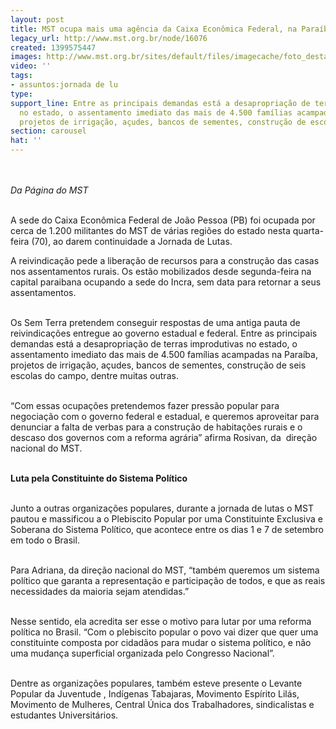 ```yaml
---
layout: post
title: MST ocupa mais uma agência da Caixa Econômica Federal, na Paraíba
legacy_url: http://www.mst.org.br/node/16076
created: 1399575447
images: http://www.mst.org.br/sites/default/files/imagecache/foto_destaque/noname!.jpg
video: ''
tags:
- assuntos:jornada de lu
type: 
support_line: Entre as principais demandas está a desapropriação de terras improdutivas
  no estado, o assentamento imediato das mais de 4.500 famílias acampadas na Paraíba,
  projetos de irrigação, açudes, bancos de sementes, construção de escolas no campo.
section: carousel
hat: ''
---
```

<p><img style="margin: 10px;" src="http://www.mst.org.br/sites/default/files/noname%20%281%29.jpg" alt=""></p><p><em>Da Página do MST<br></em>&nbsp;</p><p>A sede do Caixa Econômica Federal de João Pessoa (PB) foi ocupada por cerca de 1.200 militantes do MST de várias regiões do estado nesta quarta-feira (70), ao darem continuidade a Jornada de Lutas.</p><p>A reivindicação pede a liberação de recursos para a construção das casas nos assentamentos rurais. Os estão mobilizados desde segunda-feira na capital paraibana ocupando a sede do Incra, sem data para retornar a seus assentamentos.</p><p><br>Os Sem Terra pretendem conseguir respostas de uma antiga pauta de reivindicações entregue ao governo estadual e federal. Entre as principais demandas está a desapropriação de terras improdutivas no estado, o assentamento imediato das mais de 4.500 famílias acampadas na Paraíba, projetos de irrigação, açudes, bancos de sementes, construção de seis escolas do campo, dentre muitas outras.</p><p><br>“Com essas ocupações pretendemos fazer pressão popular para negociação com o governo federal e estadual, e queremos aproveitar para denunciar a falta de verbas para a construção de habitações rurais e o descaso dos governos com a reforma agrária” afirma Rosivan, da &nbsp;direção nacional do MST.</p><p><strong><br>Luta pela Constituinte do Sistema Político</strong></p><p><br>Junto a outras organizações populares, durante a jornada de lutas o MST pautou e massificou a o Plebiscito Popular por uma Constituinte Exclusiva e Soberana do Sistema Político, que acontece entre os dias 1 e 7 de setembro em todo o Brasil.</p><p><br>Para Adriana, da direção nacional do MST, “também queremos um sistema político que garanta a representação e participação de todos, e que as reais necessidades da maioria sejam atendidas.”</p><p><br>Nesse sentido, ela acredita ser esse o motivo para lutar por uma reforma política no Brasil. “Com o plebiscito popular o povo vai dizer que quer uma constituinte composta por cidadãos para mudar o sistema político, e não uma mudança superficial organizada pelo Congresso Nacional”.</p><p><br>Dentre as organizações populares, também esteve presente o Levante Popular da Juventude , Indígenas Tabajaras, Movimento Espírito Lilás, Movimento de Mulheres, Central Única dos Trabalhadores, sindicalistas e estudantes Universitários.</p><p>&nbsp;</p>
